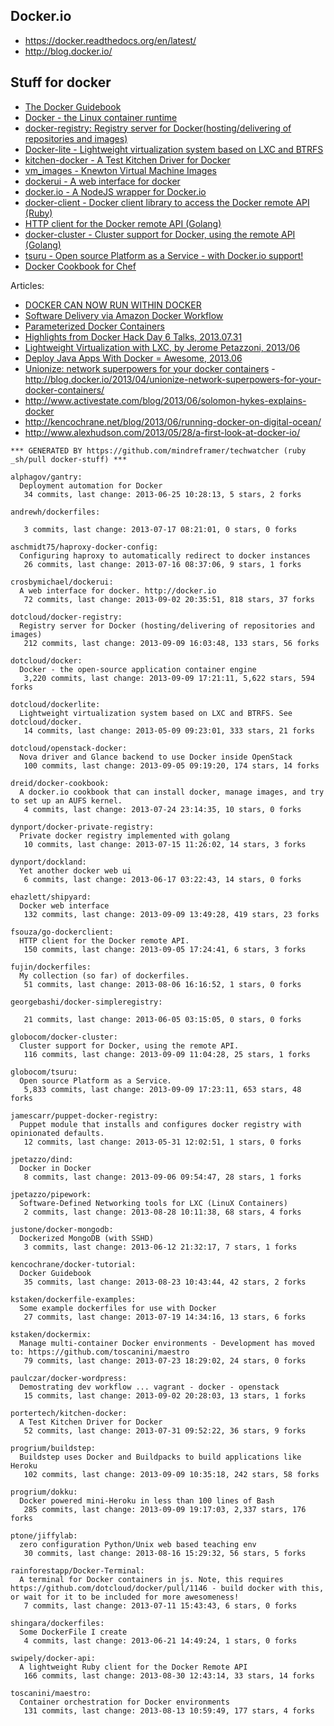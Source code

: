 ## Docker.io

  - https://docker.readthedocs.org/en/latest/
  - http://blog.docker.io/

## Stuff for docker
  - [The Docker Guidebook](http://kencochrane.net/blog/2013/08/the-docker-guidebook/)
  - [Docker - the Linux container runtime](https://github.com/dotcloud/docker)
  - [docker-registry: Registry server for Docker(hosting/delivering of repositories and images)](https://github.com/dotcloud/docker-registry)
  - [Docker-lite - Lightweight virtualization system based on LXC and BTRFS](https://github.com/dotcloud/dockerlite.git)
  - [kitchen-docker - A Test Kitchen Driver for Docker](https://github.com/portertech/kitchen-docker)
  - [vm_images - Knewton Virtual Machine Images](https://github.com/Knewton/vm_images.git)
  - [dockerui - A web interface for docker](https://github.com/crosbymichael/dockerui.git)
  - [docker.io - A NodeJS wrapper for Docker.io](https://github.com/appersonlabs/docker.io.git)
  - [docker-client - Docker client library to access the Docker remote API (Ruby)](https://github.com/geku/docker-client.git)
  - [HTTP client for the Docker remote API (Golang)](https://github.com/fsouza/go-dockerclient.git)
  - [docker-cluster - Cluster support for Docker, using the remote API (Golang)](https://github.com/globocom/docker-cluster.git)
  - [tsuru - Open source Platform as a Service - with Docker.io support!](https://github.com/globocom/tsuru.git)
  - [Docker Cookbook for Chef](https://github.com/dreid/docker-cookbook.git)



Articles:
  - [DOCKER CAN NOW RUN WITHIN DOCKER](http://blog.docker.io/2013/09/docker-can-now-run-within-docker/)
  - [Software Delivery via Amazon Docker Workflow](http://r.32k.io/adf)
  - [Parameterized Docker Containers](http://blog.james-carr.org/2013/09/04/parameterized-docker-containers/)
  - [Highlights from Docker Hack Day 6 Talks, 2013.07.31](http://blog.runkite.com/2013/07/31/highlights-from-docker-hack-day-6-talks/)
  - [Lightweight Virtualization with LXC, by Jerome Petazzoni, 2013/06 ](http://www.ciecloud.org/2013/subject/07-track06-Jerome%20Petazzoni.pdf)
  - [Deploy Java Apps With Docker = Awesome, 2013.06](http://blogs.atlassian.com/2013/06/deploy-java-apps-with-docker-awesome/)
  - [Unionize: network superpowers for your docker containers](https://gist.github.com/jpetazzo/5493295) - http://blog.docker.io/2013/04/unionize-network-superpowers-for-your-docker-containers/
  - http://www.activestate.com/blog/2013/06/solomon-hykes-explains-docker
  - http://kencochrane.net/blog/2013/06/running-docker-on-digital-ocean/
  - http://www.alexhudson.com/2013/05/28/a-first-look-at-docker-io/



<!-- PROJECTS_LIST_START -->
    *** GENERATED BY https://github.com/mindreframer/techwatcher (ruby _sh/pull docker-stuff) *** 

    alphagov/gantry:
      Deployment automation for Docker
       34 commits, last change: 2013-06-25 10:28:13, 5 stars, 2 forks

    andrewh/dockerfiles:

       3 commits, last change: 2013-07-17 08:21:01, 0 stars, 0 forks

    aschmidt75/haproxy-docker-config:
      Configuring haproxy to automatically redirect to docker instances
       26 commits, last change: 2013-07-16 08:37:06, 9 stars, 1 forks

    crosbymichael/dockerui:
      A web interface for docker. http://docker.io
       72 commits, last change: 2013-09-02 20:35:51, 818 stars, 37 forks

    dotcloud/docker-registry:
      Registry server for Docker (hosting/delivering of repositories and images)
       212 commits, last change: 2013-09-09 16:03:48, 133 stars, 56 forks

    dotcloud/docker:
      Docker - the open-source application container engine
       3,220 commits, last change: 2013-09-09 17:21:11, 5,622 stars, 594 forks

    dotcloud/dockerlite:
      Lightweight virtualization system based on LXC and BTRFS. See dotcloud/docker.
       14 commits, last change: 2013-05-09 09:23:01, 333 stars, 21 forks

    dotcloud/openstack-docker:
      Nova driver and Glance backend to use Docker inside OpenStack
       100 commits, last change: 2013-09-05 09:19:20, 174 stars, 14 forks

    dreid/docker-cookbook:
      A docker.io cookbook that can install docker, manage images, and try to set up an AUFS kernel.
       4 commits, last change: 2013-07-24 23:14:35, 10 stars, 0 forks

    dynport/docker-private-registry:
      Private docker registry implemented with golang
       10 commits, last change: 2013-07-15 11:26:02, 14 stars, 3 forks

    dynport/dockland:
      Yet another docker web ui
       6 commits, last change: 2013-06-17 03:22:43, 14 stars, 0 forks

    ehazlett/shipyard:
      Docker web interface
       132 commits, last change: 2013-09-09 13:49:28, 419 stars, 23 forks

    fsouza/go-dockerclient:
      HTTP client for the Docker remote API.
       150 commits, last change: 2013-09-05 17:24:41, 6 stars, 3 forks

    fujin/dockerfiles:
      My collection (so far) of dockerfiles.
       51 commits, last change: 2013-08-06 16:16:52, 1 stars, 0 forks

    georgebashi/docker-simpleregistry:

       21 commits, last change: 2013-06-05 03:15:05, 0 stars, 0 forks

    globocom/docker-cluster:
      Cluster support for Docker, using the remote API.
       116 commits, last change: 2013-09-09 11:04:28, 25 stars, 1 forks

    globocom/tsuru:
      Open source Platform as a Service.
       5,833 commits, last change: 2013-09-09 17:23:11, 653 stars, 48 forks

    jamescarr/puppet-docker-registry:
      Puppet module that installs and configures docker registry with opinionated defaults.
       12 commits, last change: 2013-05-31 12:02:51, 1 stars, 0 forks

    jpetazzo/dind:
      Docker in Docker
       8 commits, last change: 2013-09-06 09:54:47, 28 stars, 1 forks

    jpetazzo/pipework:
      Software-Defined Networking tools for LXC (LinuX Containers)
       2 commits, last change: 2013-08-28 10:11:38, 68 stars, 4 forks

    justone/docker-mongodb:
      Dockerized MongoDB (with SSHD)
       3 commits, last change: 2013-06-12 21:32:17, 7 stars, 1 forks

    kencochrane/docker-tutorial:
      Docker Guidebook
       35 commits, last change: 2013-08-23 10:43:44, 42 stars, 2 forks

    kstaken/dockerfile-examples:
      Some example dockerfiles for use with Docker
       27 commits, last change: 2013-07-19 14:34:16, 13 stars, 6 forks

    kstaken/dockermix:
      Manage multi-container Docker environments - Development has moved to: https://github.com/toscanini/maestro
       79 commits, last change: 2013-07-23 18:29:02, 24 stars, 0 forks

    paulczar/docker-wordpress:
      Demostrating dev workflow ... vagrant - docker - openstack
       15 commits, last change: 2013-09-02 20:28:03, 13 stars, 1 forks

    portertech/kitchen-docker:
      A Test Kitchen Driver for Docker
       52 commits, last change: 2013-07-31 09:52:22, 36 stars, 9 forks

    progrium/buildstep:
      Buildstep uses Docker and Buildpacks to build applications like Heroku
       102 commits, last change: 2013-09-09 10:35:18, 242 stars, 58 forks

    progrium/dokku:
      Docker powered mini-Heroku in less than 100 lines of Bash
       285 commits, last change: 2013-09-09 19:17:03, 2,337 stars, 176 forks

    ptone/jiffylab:
      zero configuration Python/Unix web based teaching env
       30 commits, last change: 2013-08-16 15:29:32, 56 stars, 5 forks

    rainforestapp/Docker-Terminal:
      A terminal for Docker containers in js. Note, this requires https://github.com/dotcloud/docker/pull/1146 - build docker with this, or wait for it to be included for more awesomeness!
       7 commits, last change: 2013-07-11 15:43:43, 6 stars, 0 forks

    shingara/dockerfiles:
      Some DockerFile I create
       4 commits, last change: 2013-06-21 14:49:24, 1 stars, 0 forks

    swipely/docker-api:
      A lightweight Ruby client for the Docker Remote API
       166 commits, last change: 2013-08-30 12:43:14, 33 stars, 14 forks

    toscanini/maestro:
      Container orchestration for Docker environments
       131 commits, last change: 2013-08-13 10:59:49, 177 stars, 4 forks
<!-- PROJECTS_LIST_END -->
